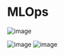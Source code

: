 # MLOps

![image](https://github.com/user-attachments/assets/857dc056-d8d7-4dc9-a80e-7cd6a429c636)

![image](https://github.com/user-attachments/assets/b50a8df0-b727-4b4a-be11-91eddabb3ed6)
![image](https://github.com/user-attachments/assets/c54d4479-4c30-464c-b01d-416ca58eea8a)
